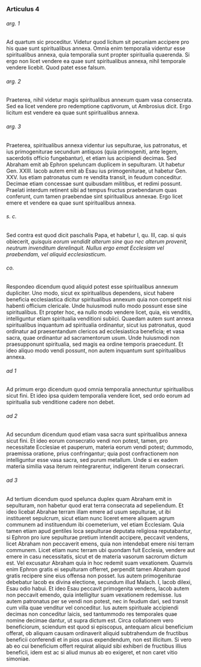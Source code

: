 ### Articulus 4

###### arg. 1
Ad quartum sic proceditur. Videtur quod licitum sit pecuniam accipere pro his quae sunt spiritualibus annexa. Omnia enim temporalia videntur esse spiritualibus annexa, quia temporalia sunt propter spiritualia quaerenda. Si ergo non licet vendere ea quae sunt spiritualibus annexa, nihil temporale vendere licebit. Quod patet esse falsum.

###### arg. 2
Praeterea, nihil videtur magis spiritualibus annexum quam vasa consecrata. Sed ea licet vendere pro redemptione captivorum, ut Ambrosius dicit. Ergo licitum est vendere ea quae sunt spiritualibus annexa.

###### arg. 3
Praeterea, spiritualibus annexa videntur ius sepulturae, ius patronatus, et ius primogeniturae secundum antiquos (quia primogeniti, ante legem, sacerdotis officio fungebantur), et etiam ius accipiendi decimas. Sed Abraham emit ab Ephron speluncam duplicem in sepulturam. Ut habetur Gen. XXIII. Iacob autem emit ab Esau ius primogeniturae, ut habetur Gen. XXV. Ius etiam patronatus cum re vendita transit, in feudum conceditur. Decimae etiam concessae sunt quibusdam militibus, et redimi possunt. Praelati interdum retinent sibi ad tempus fructus praebendarum quas conferunt, cum tamen praebendae sint spiritualibus annexae. Ergo licet emere et vendere ea quae sunt spiritualibus annexa.

###### s. c.
Sed contra est quod dicit paschalis Papa, et habetur I, qu. III, cap. si quis obiecerit, *quisquis eorum vendidit alterum sine quo nec alterum provenit, neutrum invenditum derelinquit. Nullus ergo emat Ecclesiam vel praebendam, vel aliquid ecclesiasticum*.

###### co.
Respondeo dicendum quod aliquid potest esse spiritualibus annexum dupliciter. Uno modo, sicut ex spiritualibus dependens, sicut habere beneficia ecclesiastica dicitur spiritualibus annexum quia non competit nisi habenti officium clericale. Unde huiusmodi nullo modo possunt esse sine spiritualibus. Et propter hoc, ea nullo modo vendere licet, quia, eis venditis, intelliguntur etiam spiritualia venditioni subiici. Quaedam autem sunt annexa spiritualibus inquantum ad spiritualia ordinantur, sicut ius patronatus, quod ordinatur ad praesentandum clericos ad ecclesiastica beneficia; et vasa sacra, quae ordinantur ad sacramentorum usum. Unde huiusmodi non praesupponunt spiritualia, sed magis ea ordine temporis praecedunt. Et ideo aliquo modo vendi possunt, non autem inquantum sunt spiritualibus annexa.

###### ad 1
Ad primum ergo dicendum quod omnia temporalia annectuntur spiritualibus sicut fini. Et ideo ipsa quidem temporalia vendere licet, sed ordo eorum ad spiritualia sub venditione cadere non debet.

###### ad 2
Ad secundum dicendum quod etiam vasa sacra sunt spiritualibus annexa sicut fini. Et ideo eorum consecratio vendi non potest, tamen, pro necessitate Ecclesiae et pauperum, materia eorum vendi potest; dummodo, praemissa oratione, prius confringantur; quia post confractionem non intelliguntur esse vasa sacra, sed purum metallum. Unde si ex eadem materia similia vasa iterum reintegrarentur, indigerent iterum consecrari.

###### ad 3
Ad tertium dicendum quod spelunca duplex quam Abraham emit in sepulturam, non habetur quod erat terra consecrata ad sepeliendum. Et ideo licebat Abrahae terram illam emere ad usum sepulturae, ut ibi institueret sepulcrum, sicut etiam nunc liceret emere aliquem agrum communem ad instituendum ibi coemeterium, vel etiam Ecclesiam. Quia tamen etiam apud gentiles loca sepulturae deputata religiosa reputabantur, si Ephron pro iure sepulturae pretium intendit accipere, peccavit vendens, licet Abraham non peccaverit emens, quia non intendebat emere nisi terram communem. Licet etiam nunc terram ubi quondam fuit Ecclesia, vendere aut emere in casu necessitatis, sicut et de materia vasorum sacrorum dictum est. Vel excusatur Abraham quia in hoc redemit suam vexationem. Quamvis enim Ephron gratis ei sepulturam offerret, perpendit tamen Abraham quod gratis recipere sine eius offensa non posset. Ius autem primogeniturae debebatur Iacob ex divina electione, secundum illud Malach. I, Iacob dilexi, Esau odio habui. Et ideo Esau peccavit primogenita vendens, Iacob autem non peccavit emendo, quia intelligitur suam vexationem redemisse. Ius autem patronatus per se vendi non potest, nec in feudum dari, sed transit cum villa quae venditur vel conceditur. Ius autem spirituale accipiendi decimas non conceditur laicis, sed tantummodo res temporales quae nomine decimae dantur, ut supra dictum est. Circa collationem vero beneficiorum, sciendum est quod si episcopus, antequam alicui beneficium offerat, ob aliquam causam ordinaverit aliquid subtrahendum de fructibus beneficii conferendi et in pios usus expendendum, non est illicitum. Si vero ab eo cui beneficium offert requirat aliquid sibi exhiberi de fructibus illius beneficii, idem est ac si aliud munus ab eo exigeret, et non caret vitio simoniae.


